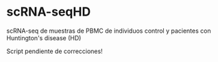 # scRNA-seqHD
scRNA-seq de muestras de PBMC de individuos control y pacientes con Huntington's disease (HD)

Script pendiente de correcciones!
